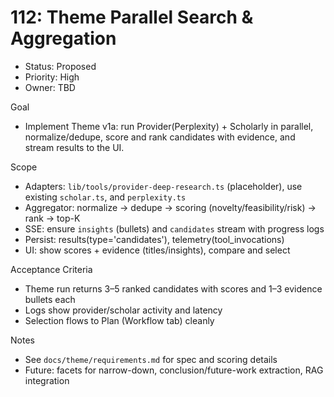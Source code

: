 # 112: Theme Parallel Search & Aggregation

- Status: Proposed
- Priority: High
- Owner: TBD

Goal
- Implement Theme v1a: run Provider(Perplexity) + Scholarly in parallel, normalize/dedupe, score and rank candidates with evidence, and stream results to the UI.

Scope
- Adapters: `lib/tools/provider-deep-research.ts` (placeholder), use existing `scholar.ts`, and `perplexity.ts`
- Aggregator: normalize → dedupe → scoring (novelty/feasibility/risk) → rank → top-K
- SSE: ensure `insights` (bullets) and `candidates` stream with progress logs
- Persist: results(type='candidates'), telemetry(tool_invocations)
- UI: show scores + evidence (titles/insights), compare and select

Acceptance Criteria
- Theme run returns 3–5 ranked candidates with scores and 1–3 evidence bullets each
- Logs show provider/scholar activity and latency
- Selection flows to Plan (Workflow tab) cleanly

Notes
- See `docs/theme/requirements.md` for spec and scoring details
- Future: facets for narrow-down, conclusion/future-work extraction, RAG integration

